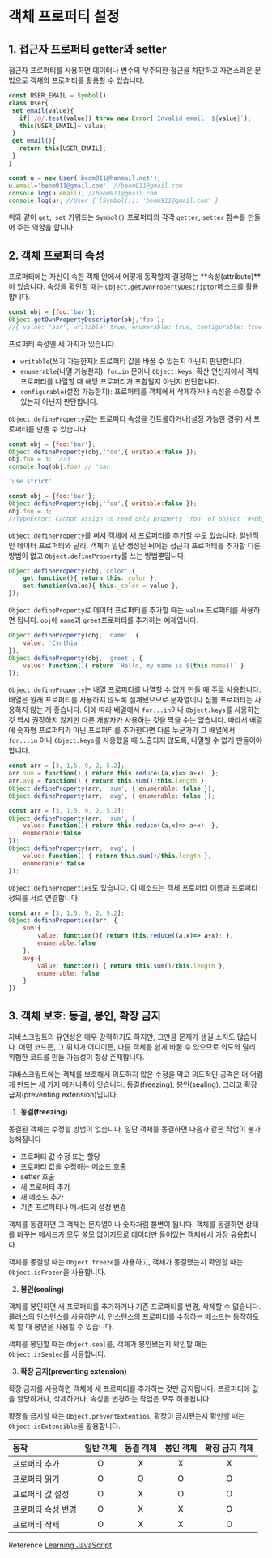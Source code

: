 # 객체 프로퍼티 설정

## 1. 접근자 프로퍼티 getter와 setter

접근자 프로퍼티를 사용하면 데이터나 변수의 부주의한 접근을 차단하고 자연스러운 문법으로 객채의 프로퍼티를 활용할 수 있습니다.

```javascript
const USER_EMAIL = Symbol();
class User{
 set email(value){
   if(!/@/.test(value)) throw new Error(`Invalid email: ${value}`);
   this[USER_EMAIL]= value;
 }
 get email(){
   return this[USER_EMAIL];
 }
}

const u = new User('beom911@hanmail.net');
u.email='beom911@gmail.com'; //beom911@gmail.com
console.log(u.email); //beom911@gmail.com
console.log(u); //User { [Symbol()]: 'beom911@gmail.com' }
```

위와 같이 ```get```,``` set``` 키워드는 ```Symbol()``` 프로퍼티의 각각 ```getter```, ```setter``` 함수를 만들어 주는 역할을 합니다.

## 2. 객체 프로퍼티 속성

프로퍼티에는 자신이 속한 객체 안에서 어떻게 동작할지 결정하는 **속성(attribute)**이 있습니다.  속성을 확인할 때는 ```Object.getOwnPropertyDescriptor```메소드를 활용합니다.

```javascript
const obj = {foo:'bar'};
Object.getOwnPropertyDescriptor(obj,'foo');
//{ value: 'bar', writable: true, enumerable: true, configurable: true }
```

프로퍼티 속성엔 세 가지가 있습니다.

- ```writable```(쓰기 가능한지): 프로퍼티 값을 바꿀 수 있는지 아닌지 판단합니다.
- ```enumerable```(나열 가능한지): ```for…in``` 문이나 ```Object.keys```, 확산 연산자에서 객체 프로퍼티를 나열할 때 해당 프로퍼티가 포함될지 아닌지 판단합니다.
- ```configurable```(설정 가능한지): 프로퍼티를 객체에서 삭제하거나 속성을 수정할 수 있는지 아닌지 판단합니다.

```Object.defineProperty```로는 프로퍼티 속성을 컨트롤하거나(설정 가능한 경우) 새 프로퍼티를 만들 수 있습니다.

```javascript
const obj = {foo:'bar'};
Object.defineProperty(obj,'foo',{ writable:false });
obj.foo = 3;  //3
console.log(obj.foo) // 'bar
```

```javascript
'use strict'

const obj = {foo:'bar'};
Object.defineProperty(obj,'foo',{ writable:false });
obj.foo = 3;  
//TypeError: Cannot assign to read only property 'foo' of object '#<Object>'
```

```Object.defineProperty```를 써서 객체에 새 프로퍼티를 추가할 수도 있습니다. 일반적인 데이터 프로퍼티와 달리, 객체가 일단 생성된 뒤에는 접근자 프로퍼티를 추가할 다른 방법이 없고 ```Object.defineProperty```를 쓰는 방법뿐입니다. 

```javascript
Object.defineProperty(obj,'color',{
    get:function(){ return this._color },
    set:function(value){ this._color = value },
});
```

```Object.defineProperty```로 데이터 프로퍼티를 추가할 때는 ```value``` 프로퍼티를 사용하면 됩니다. ```obj```에 ```name```과 ```greet```프로퍼티를 추가하는 예제입니다.

```javascript
Object.defineProperty(obj, 'name', {
    value: 'Cynthia',
});
Object.defineProperty(obj, 'greet', {
    value: function(){ return `Hello, my name is ${this.name}!` }
});
```

```Object.defineProperty```는 배열 프로퍼티를 나열할 수 없게 만들 때 주로 사용합니다. 배열은 원래 프로퍼티를 사용하지 않도록 설계됐으므로 문자열이나 심볼 프로퍼티는 사용하지 않는 게 좋습니다. 이에 따라 배열에서 ```for...in```이나 ```Object.keys```를 사용하는 것 역시 권장하지 않지만 다른 개발자가 사용하는 것을 막을 수는 없습니다. 따라서 배열에 숫자형 프로퍼티가 아닌 프로퍼티를 추가한다면 다른 누군가가 그 배열에서 ```for...in``` 이나 ```Object.keys```를 사용했을 때 노출되지 않도록, 나열할 수 없게 만들어야 합니다.

```javascript
const arr = [3, 1,5, 9, 2, 5.2];
arr.sum = function() { return this.reduce((a,x)=> a+x); };
arr.avg = function() { return this.sum()/this.length }
Object.defineProperty(arr, 'sum', { enumerable: false });
Object.defineProperty(arr, 'avg', { enumerable: false });
```

```javascript
const arr = [3, 1,5, 9, 2, 5.2];
Object.defineProperty(arr, 'sum', {
    value: function(){ return this.reduce((a,x)=> a+x); },
    enumerable:false
});
Object.defineProperty(arr, 'avg', {
    value: function() { return this.sum()/this.length },
    enumerable: false    
});
```

```Object.defineProperties```도 있습니다. 이 메소드는 객체 프로퍼티 이름과 프로퍼티 정의를 서로 연결합니다.

```javascript
const arr = [3, 1,5, 9, 2, 5.2];
Object.defineProperties(arr, {
    sum:{
    	value: function(){ return this.reduce((a,x)=> a+x); },
    	enumerable:false
    },
    avg:{
    	value: function() { return this.sum()/this.length },
    	enumerable: false   
    }
})
```

## 3. 객체 보호: 동결, 봉인, 확장 금지

 자바스크립트의 유연성은 매우 강력하기도 하지만, 그만큼 문제가 생길 소지도 많습니다. 어떤 코드든, 그 위치가 어디이든, 다른 객체를 쉽게 바꿀 수 있으므로 의도와 달리 위험한 코드를 만들 가능성이 항상 존재합니다. 

 자바스크립트에는 객체를 보호해서 의도하지 않은 수정을 막고 의도적인 공격은 더 어렵게 만드는 세 가지 메커니즘이 잇습니다. 동결(freezing), 봉인(sealing), 그리고 확장 금지(preventing extension)입니다.

1. **동결(freezing)**

 동결된 객체는 수정할 방법이 없습니다. 일단 객체를 동결하면 다음과 같은 작업이 불가능해집니다

- 프로퍼티 값 수정 또는 할당
- 프로퍼티 값을 수정하는 메소드 호출
- setter 호출
- 새 프로퍼티 추가
- 새 메소드 추가
- 기존 프로퍼티나 메서드의 설정 변경

 객체를 동결하면 그 객체는 문자열이나 숫자처럼 불변이 됩니다. 객체를 동결하면 상태를 바꾸는 메서드가 모두 쓸모 없어지므로 데이터만 들어있는 객체에서 가장 유용합니다.

 객체를 동결할 때는 ```Object.freeze```를 사용하고, 객체가 동결됐는지 확인할 때는 ```Object.isFrozen```을 사용합니다.

2. **봉인(sealing)**

 객체를 봉인하면 새 프로퍼티를 추가하거나 기존 프로퍼티를 변경, 삭제할 수 없습니다. 클래스의 인스턴스를 사용하면서, 인스턴스의 프로퍼티를 수정하는 메소드는 동작하도록 할 때 봉인을 사용할 수 있습니다. 

 객체를 봉인할 때는 ```Object.seal```를, 객체가 봉인됐는지 확인할 때는 ```Object.isSealed```를 사용합니다.

3. **확장 금지(preventing extension)**

 확장 금지를 사용하면 객체에 새 프로퍼티를 추가하는 것만 금지됩니다. 프로퍼티에 값을 할당하거나, 삭제하거나, 속성을 변경하는 작업은 모두 허용됩니다. 

 확장을 금지할 때는 ```Object.preventExtentios```, 확장이 금지됐는지 확인할 때는 ```Object.isExtensible```을 활용합니다.

| 동작               | 일반 객체 | 동결 객체 | 봉인 객체 | 확장 금지 객체 |
| :----------------- | :-------: | :-------: | :-------: | :------------: |
| 프로퍼티 추가      |     O     |     X     |     X     |       X        |
| 프로퍼티 읽기      |     O     |     O     |     O     |       O        |
| 프로퍼티 값 설정   |     O     |     X     |     O     |       O        |
| 프로퍼티 속성 변경 |     O     |     X     |     X     |       O        |
| 프로퍼티 삭제      |     O     |     X     |     X     |       O        |

 Reference [Learning JavaScript](http://www.hanbit.co.kr/store/books/look.php?p_code=B2328850940)





